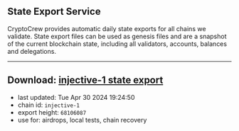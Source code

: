 ## State Export Service
CryptoCrew provides automatic daily state exports for all chains we validate. State export files can be used as genesis files and are a snapshot of the current blockchain state, including all validators, accounts, balances and delegations.

---
**Download: [injective-1 state export](https://dl-eu2.ccvalidators.com/SERVICE/injective/injective-1_export_68106087.json)**
---

- last updated: Tue Apr 30 2024 19:24:50
- chain id: `injective-1`
- export height: `68106087`
- use for: airdrops, local tests, chain recovery
